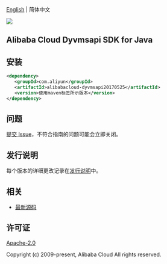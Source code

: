 [English](README.md) | 简体中文

![](https://aliyunsdk-pages.alicdn.com/icons/AlibabaCloud.svg)

## Alibaba Cloud Dyvmsapi SDK for Java

## 安装

```xml
<dependency>
   <groupId>com.aliyun</groupId>
   <artifactId>alibabacloud-dyvmsapi20170525</artifactId>
   <version>使用maven标签所示版本</version>
</dependency>
```

## 问题

[提交 Issue](https://github.com/aliyun/alibabacloud-java-async-sdk/issues/new)，不符合指南的问题可能会立即关闭。

## 发行说明

每个版本的详细更改记录在[发行说明](./ChangeLog.txt)中。

## 相关

- [最新源码](https://github.com/aliyun/alibabacloud-async-java-sdk/)

## 许可证

[Apache-2.0](http://www.apache.org/licenses/LICENSE-2.0)

Copyright (c) 2009-present, Alibaba Cloud All rights reserved.
